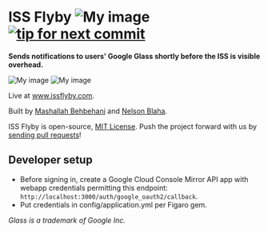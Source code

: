 ISS Flyby ![My image](https://api.travis-ci.org/Groovitation/issflyby.png) [![tip for next commit](https://tip4commit.com/projects/348.svg)](https://tip4commit.com/github/Groovitation/issflyby)
========

**Sends notifications to users' Google Glass shortly before the ISS is visible overhead.**

![My image](http://www.issflyby.com/iss_dev.jpg)
![My image](http://www.issflyby.com/nexus4_small.png)

Live at www.issflyby.com.

Built by [Mashallah Behbehani](https://github.com/mkbehbehani) and [Nelson Blaha](https://github.com/nelsonblaha).

ISS Flyby is open-source, [MIT License](LICENSE). Push the project forward with us by [sending pull requests](https://github.com/Groovitation/issflyby/pull/new/master)!


Developer setup
---------------------

- Before signing in, create a Google Cloud Console Mirror API app with webapp credentials permitting this endpoint: `http://localhost:3000/auth/google_oauth2/callback`. 
- Put credentials in config/application.yml per Figaro gem.

_Glass is a trademark of Google Inc._
